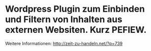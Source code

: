 # Wordpress Plugin zum Einbinden und Filtern von Inhalten aus externen Websiten. Kurz PEFIEW.

Weitere Informationen: http://zeit-zu-handeln.net/?p=739
